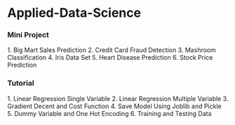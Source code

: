 # Applied-Data-Science
<h3>Mini Project</h3>
1. Big Mart Sales Prediction
2. Credit Card Fraud Detection
3. Mashroom Classification
4. Iris Data Set
5. Heart Disease Prediction
6. Stock Price Prediction

<h3>Tutorial</h3>
1. Linear Regression Single Variable
2. Linear Regression Multiple Variable
3. Gradient Decent and Cost Function
4. Save Model Using Joblib and Pickle
5. Dummy Variable and One Hot Encoding
6. Training and Testing Data
